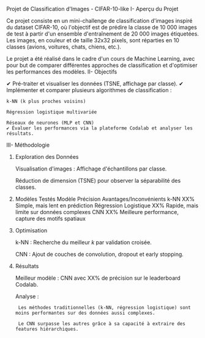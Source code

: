 
Projet de Classification d'Images - CIFAR-10-like
I- Aperçu du Projet

Ce projet consiste en un mini-challenge de classification d'images inspiré du dataset CIFAR-10, où l'objectif est de prédire la classe de 10 000 images de test à partir d'un ensemble d'entraînement de 20 000 images étiquetées. Les images, en couleur et de taille 32x32 pixels, sont réparties en 10 classes (avions, voitures, chats, chiens, etc.).

Le projet a été réalisé dans le cadre d'un cours de Machine Learning, avec pour but de comparer différentes approches de classification et d'optimiser les performances des modèles.
II- Objectifs

✔ Pré-traiter et visualiser les données (TSNE, affichage par classe).
✔ Implémenter et comparer plusieurs algorithmes de classification :

    k-NN (k plus proches voisins)

    Régression logistique multivariée

    Réseaux de neurones (MLP et CNN)
    ✔ Évaluer les performances via la plateforme Codalab et analyser les résultats.

III- Méthodologie
1. Exploration des Données

    Visualisation d'images : Affichage d'échantillons par classe.

    Réduction de dimension (TSNE) pour observer la séparabilité des classes.

2. Modèles Testés
Modèle	Précision	Avantages/Inconvénients
k-NN	XX%	Simple, mais lent en prédiction
Régression Logistique	XX%	Rapide, mais limite sur données complexes
CNN	XX%	Meilleure performance, capture des motifs spatiaux

3. Optimisation

    k-NN : Recherche du meilleur *k* par validation croisée.

    CNN : Ajout de couches de convolution, dropout et early stopping.

4. Résultats

    Meilleur modèle : CNN avec XX% de précision sur le leaderboard Codalab.

    Analyse :

        Les méthodes traditionnelles (k-NN, régression logistique) sont moins performantes sur des données aussi complexes.

        Le CNN surpasse les autres grâce à sa capacité à extraire des features hiérarchiques.


   

